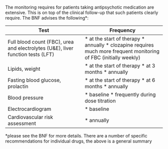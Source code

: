 The monitoring requires for patients taking antipsychotic medication are extensive. This is on top of the clinical follow\-up that such patients clearly require. The BNF advises the following\*:  
  


| **Test** | **Frequency** |
| --- | --- |
| Full blood count (FBC), urea and electrolytes (U\&E), liver function tests (LFT) | * at the start of therapy * annually * clozapine requires much more frequent monitoring of FBC (initially weekly) |
| Lipids, weight | * at the start of therapy * at 3 months * annually |
| Fasting blood glucose, prolactin | * at the start of therapy * at 6 months * annually |
| Blood pressure | * baseline * frequently during dose titration |
| Electrocardiogram | * baseline |
| Cardiovascular risk assessment | * annually |

  
\*please see the BNF for more details. There are a number of specific recommendations for individual drugs, the above is a general summary